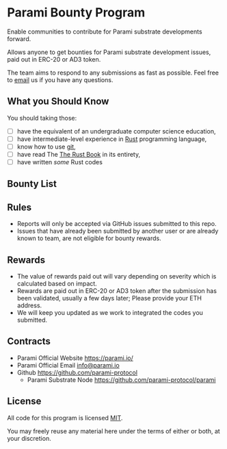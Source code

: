 # Parami  Bounty Program

Enable communities to contribute for Parami substrate developments forward.

Allows anyone to get bounties for Parami substrate development issues, paid out in ERC-20 or AD3 token. 

The team aims to respond to any submissions as fast as possible. Feel free to [email](mailto:info@parami.io) us if you have any questions.

## What you Should Know

You should taking those:

- [ ] have the equivalent of an undergraduate computer science education,
- [ ] have intermediate-level experience in [Rust] programming language,
- [ ] know how to use [git],
- [ ] have read The [The Rust Book] in its entirety,
- [ ] have written _some_ Rust codes

## Bounty List



## Rules

- Reports will only be accepted via GitHub issues submitted to this repo.
- Issues that have already been submitted by another user or are already known to team, are not eligible for bounty rewards.

## Rewards

- The value of rewards paid out will vary depending on severity which is calculated based on impact.
- Rewards are paid out in ERC-20 or AD3 token after the submission has been validated, usually a few days later; Please provide your ETH address.
- We will keep you updated as we work to integrated the codes you submitted.

## Contracts

- Parami Official Website https://parami.io/
- Parami Official Email info@parami.io
- Github https://github.com/parami-protocol
  - Parami Substrate Node https://github.com/parami-protocol/parami

## License

All code for this program is licensed [MIT]. 

You may freely reuse any material here under the terms of either or both, at your discretion.


<!-- links -->
[Rust]: https://www.rust-lang.org/
[The Rust Book]: https://doc.rust-lang.org/book/
[git]: https://git-scm.com/
[MIT]: https://opensource.org/licenses/MIT

